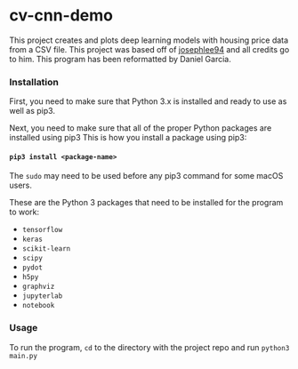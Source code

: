 # cv-cnn-demo

This project creates and plots deep learning models with housing price data from a CSV file. This project was based off of [josephlee94](https://github.com/josephlee94) and all credits go to him. This program has been reformatted by Daniel Garcia.

### Installation

First, you need to make sure that Python 3.x is installed and ready to use as well as pip3. 

Next, you need to make sure that all of the proper Python packages are installed using pip3
This is how you install a package using pip3:

#### `pip3 install <package-name>`

The `sudo` may need to be used before any pip3 command for some macOS users.

These are the Python 3 packages that need to be installed for the program to work: 
 - `tensorflow`
 - `keras`
 - `scikit-learn`
 - `scipy`
 - `pydot`
 - `h5py`
 - `graphviz`
 - `jupyterlab`
 - `notebook`

 ### Usage
 
 To run the program, `cd` to the directory with the project repo and run `python3 main.py`